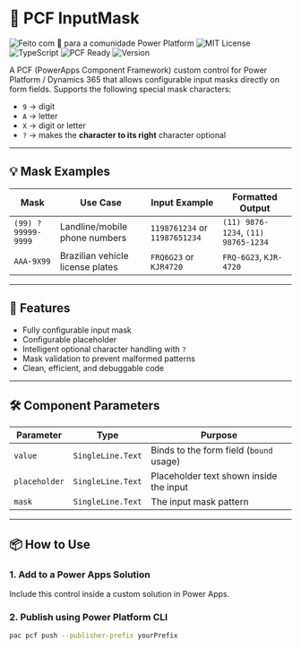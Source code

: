 # 🎯 PCF InputMask

![Feito com 💙 para a comunidade Power Platform](https://img.shields.io/badge/feito%20com%20💙-Power%20Platform-blueviolet?style=flat-square)
![MIT License](https://img.shields.io/badge/license-MIT-green?style=flat-square)
![TypeScript](https://img.shields.io/badge/built%20with-TypeScript-3178c6?logo=typescript&style=flat-square)
![PCF Ready](https://img.shields.io/badge/PCF-Compatible-success?style=flat-square)
![Version](https://img.shields.io/badge/version-1.0.0-blue?style=flat-square)

A PCF (PowerApps Component Framework) custom control for Power Platform / Dynamics 365 that allows configurable input masks directly on form fields. Supports the following special mask characters:

- `9` → digit
- `A` → letter
- `X` → digit or letter
- `?` → makes the **character to its right** character optional

---

## 💡 Mask Examples

| Mask               | Use Case                         | Input Example                 | Formatted Output                    |
| ------------------ | -------------------------------- | ----------------------------- | ----------------------------------- |
| `(99) ?99999-9999` | Landline/mobile phone numbers    | `1198761234` or `11987651234` | `(11) 9876-1234`, `(11) 98765-1234` |
| `AAA-9X99`         | Brazilian vehicle license plates | `FRQ6G23` or `KJR4720`        | `FRQ-6G23`, `KJR-4720`              |

---

## 🚀 Features

- Fully configurable input mask
- Configurable placeholder
- Intelligent optional character handling with `?`
- Mask validation to prevent malformed patterns
- Clean, efficient, and debuggable code

---

## 🛠️ Component Parameters

| Parameter     | Type              | Purpose                                 |
| ------------- | ----------------- | --------------------------------------- |
| `value`       | `SingleLine.Text` | Binds to the form field (`bound` usage) |
| `placeholder` | `SingleLine.Text` | Placeholder text shown inside the input |
| `mask`        | `SingleLine.Text` | The input mask pattern                  |

---

## 📦 How to Use

### 1. Add to a Power Apps Solution

Include this control inside a custom solution in Power Apps.

### 2. Publish using Power Platform CLI

```bash
pac pcf push --publisher-prefix yourPrefix
```
